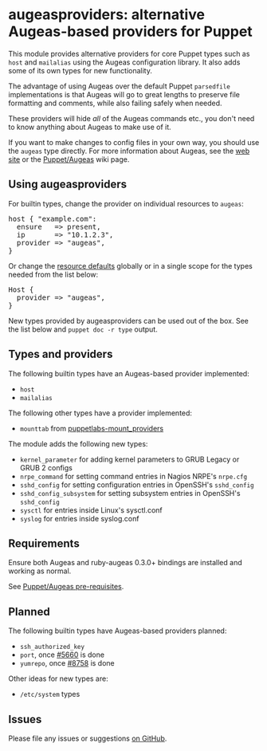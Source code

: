 # augeasproviders: alternative Augeas-based providers for Puppet

This module provides alternative providers for core Puppet types such as
`host` and `mailalias` using the Augeas configuration library.  It also adds
some of its own types for new functionality.

The advantage of using Augeas over the default Puppet `parsedfile`
implementations is that Augeas will go to great lengths to preserve file
formatting and comments, while also failing safely when needed.

These providers will hide *all* of the Augeas commands etc., you don't need to
know anything about Augeas to make use of it.

If you want to make changes to config files in your own way, you should use
the `augeas` type directly.  For more information about Augeas, see the
[web site](http://augeas.net) or the
[Puppet/Augeas](http://projects.puppetlabs.com/projects/puppet/wiki/Puppet_Augeas)
wiki page.

## Using augeasproviders

For builtin types, change the provider on individual resources to `augeas`:

<pre>
host { "example.com":
  ensure   => present,
  ip       => "10.1.2.3",
  provider => "augeas",
}
</pre>

Or change the [resource
defaults](http://docs.puppetlabs.com/puppet/2.7/reference/lang_defaults.html)
globally or in a single scope for the types needed from the list below:

<pre>
Host {
  provider => "augeas",
}
</pre>

New types provided by augeasproviders can be used out of the box.  See the list
below and `puppet doc -r type` output.

## Types and providers

The following builtin types have an Augeas-based provider implemented:

  * `host`
  * `mailalias`

The following other types have a provider implemented:

  * `mounttab` from [puppetlabs-mount_providers](http://forge.puppetlabs.com/puppetlabs/mount_providers)

The module adds the following new types:

  * `kernel_parameter` for adding kernel parameters to GRUB Legacy or GRUB 2 configs
  * `nrpe_command` for setting command entries in Nagios NRPE's `nrpe.cfg`
  * `sshd_config` for setting configuration entries in OpenSSH's `sshd_config`
  * `sshd_config_subsystem` for setting subsystem entries in OpenSSH's `sshd_config`
  * `sysctl` for entries inside Linux's sysctl.conf
  * `syslog` for entries inside syslog.conf

## Requirements

Ensure both Augeas and ruby-augeas 0.3.0+ bindings are installed and working as
normal.

See [Puppet/Augeas pre-requisites](http://projects.puppetlabs.com/projects/puppet/wiki/Puppet_Augeas#Pre-requisites).

## Planned

The following builtin types have Augeas-based providers planned:

  * `ssh_authorized_key`
  * `port`, once [#5660](http://projects.puppetlabs.com/issues/5660) is done
  * `yumrepo`, once [#8758](http://projects.puppetlabs.com/issues/8758) is done

Other ideas for new types are:

  * `/etc/system` types

## Issues

Please file any issues or suggestions [on GitHub](https://github.com/domcleal/augeasproviders/issues).
